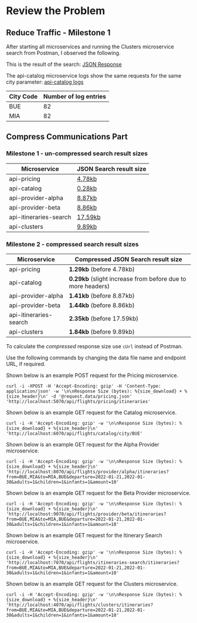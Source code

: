 # Review the Problem

## <a id="reduce-milestone1"></a> Reduce Traffic - Milestone 1

After starting all microservices and running the Clusters microservice search from Postman, I observed the
following.

This is the result of the search:
[JSON Response](flights-itineray-search-result.json)

The api-catalog microservice logs show the same requests for the same city parameter:
[api-catalog logs](api-catalog-service-logs.txt)

| City Code | Number of log entries |
|-----------|----|
| BUE       | 82 |
| MIA       | 82 |

## <a id="compress-milestone1"></a> Compress Communications Part

### Milestone 1 - un-compressed search result sizes

| Microservice           | JSON Search result size                         |
|------------------------|-------------------------------------------------| 
| api-pricing            | [4.78kb](api-pricing-search-result.json)        |
| api-catalog            | [0.28kb](api-catalog-search-result.json)        |
| api-provider-alpha     | [8.87kb](api-provider-alpha-search-result.json) |
| api-provider-beta      | [8.86kb](api-provider-beta-search-result.json)  |
| api-itineraries-search | [17.59kb](api-itineraries-search-result.json)   |
| api-clusters           | [9.89kb](api-clusters-search-result.json)       |

### Milestone 2 - compressed search result sizes

| Microservice           | Compressed JSON Search result size                           |
|------------------------|--------------------------------------------------------------| 
| api-pricing            | **1.29kb** (before 4.78kb)                                   |
| api-catalog            | **0.29kb** (slight increase from before due to more headers) |
| api-provider-alpha     | **1.41kb** (before 8.87kb)                                   |
| api-provider-beta      | **1.44kb** (before 8.86kb)                                   |
| api-itineraries-search | **2.35kb** (before 17.59kb)                                  |
| api-clusters           | **1.84kb** (before 9.89kb)                                   |

To calculate the *compressed* response size use `cUrl` instead of Postman.

Use the following commands by changing the data file name and endpoint URL, if required.

Shown below is an example POST request for the Pricing microservice.

    curl -i -XPOST -H 'Accept-Encoding: gzip' -H 'Content-Type: application/json' -w '\n\nResponse Size (bytes): %{size_download} + %{size_header}\n' -d '@request.data/pricing.json' 'http://localhost:5070/api/flights/pricing/itineraries'

Shown below is an example GET request for the Catalog microservice.

    curl -i -H 'Accept-Encoding: gzip' -w '\n\nResponse Size (bytes): %{size_download} + %{size_header}\n' 'http://localhost:6070/api/flights/catalog/city/BUE'

Shown below is an example GET request for the Alpha Provider microservice.

    curl -i -H 'Accept-Encoding: gzip' -w '\n\nResponse Size (bytes): %{size_download} + %{size_header}\n' 'http://localhost:8070/api/flights/provider/alpha/itineraries?from=BUE,MIA&to=MIA,BUE&departure=2022-01-21,2022-01-30&adults=1&children=1&infants=1&amount=10'

Shown below is an example GET request for the Beta Provider microservice.

    curl -i -H 'Accept-Encoding: gzip' -w '\n\nResponse Size (bytes): %{size_download} + %{size_header}\n' 'http://localhost:9070/api/flights/provider/beta/itineraries?from=BUE,MIA&to=MIA,BUE&departure=2022-01-21,2022-01-30&adults=1&children=1&infants=1&amount=10'

Shown below is an example GET request for the Itinerary Search microservice.

    curl -i -H 'Accept-Encoding: gzip' -w '\n\nResponse Size (bytes): %{size_download} + %{size_header}\n' 'http://localhost:7070/api/flights/itineraries-search/itineraries?from=BUE,MIA&to=MIA,BUE&departure=2022-01-21,2022-01-30&adults=1&children=1&infants=1&amount=10'

Shown below is an example GET request for the Clusters microservice.

    curl -i -H 'Accept-Encoding: gzip' -w '\n\nResponse Size (bytes): %{size_download} + %{size_header}\n' 'http://localhost:4070/api/flights/clusters/itineraries?from=BUE,MIA&to=MIA,BUE&departure=2022-01-21,2022-01-30&adults=1&children=1&infants=1&amount=10'

